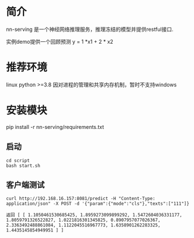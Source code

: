 # 简介
   nn-serving 是一个神经网络推理服务，推理冻结的模型并提供restful接口.
   
实例demo提供一个回顾预测 y = 1 *x1 + 2 * x2
# 推荐环境
   linux python >=3.8
   因对进程的管理和共享内存机制，暂时不支持windows
    

# 安装模块
pip install -r nn-serving/requirements.txt


## 启动

```
cd script
bash start.sh
```

## 客户端测试
`
curl http://192.168.16.157:8081/predict -H "Content-Type: application/json" -X POST -d '{"param":{"mode":"cls"},"texts":["111"]}
`

`
返回
[
    [
        1.1050461530685425,
        1.8959273099899292,
        1.5472604036331177,
        1.8059791326522827,
        1.0221816301345825,
        0.8907957077026367,
        2.3363492488861084,
        1.1122045516967773,
        1.6358901262283325,
        1.4435145854949951
    ]
]
`

